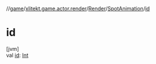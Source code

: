 //[game](../../../../index.md)/[xlitekt.game.actor.render](../../index.md)/[Render](../index.md)/[SpotAnimation](index.md)/[id](id.md)

# id

[jvm]\
val [id](id.md): [Int](https://kotlinlang.org/api/latest/jvm/stdlib/kotlin/-int/index.html)
